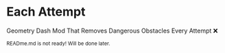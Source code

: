 # Each Attempt
Geometry Dash Mod That Removes Dangerous Obstacles Every Attempt ❌

<small>READme.md is not ready! Will be done later.</small>
